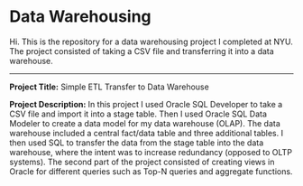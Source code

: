 # Data Warehousing

Hi. This is the repository for a data warehousing project I completed at NYU. The project consisted of taking a CSV file and transferring it into a data warehouse.

---

**Project Title:** Simple ETL Transfer to Data Warehouse

**Project Description:** In this project I used Oracle SQL Developer to take a CSV file and import it into a stage table. Then I used Oracle SQL Data Modeler to create a data model for my data warehouse (OLAP). The data warehouse included a central fact/data table and three additional tables. I then used SQL to transfer the data from the stage table into the data warehouse, where the intent was to increase redundancy (opposed to OLTP systems). The second part of the project consisted of creating views in Oracle for different queries such as Top-N queries and aggregate functions.